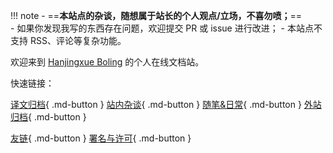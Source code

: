!!! note
    - ==**本站点的杂谈，随想属于站长的个人观点/立场，不喜勿喷；**==   
    - 如果你发现我写的东西存在问题，欢迎提交 PR 或 issue 进行改进；
    - 本站点不支持 RSS、评论等复杂功能。  

欢迎来到 [Hanjingxue Boling](./about/about-me.md) 的个人在线文档站。

快速链接：

[译文归档](./translation/about.md){ .md-button }
[站内杂谈](./essay/about.md){ .md-button }
[随笔&日常](./essay/main/about.md){ .md-button }
[外站归档](./archives/about.md){ .md-button }

[友链](./about/friends.md){ .md-button }
[署名与许可](./about/license.md){ .md-button }